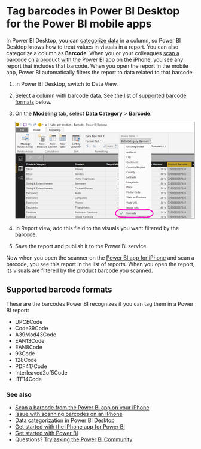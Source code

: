 <properties 
   pageTitle="Tag a barcode field in Power BI Desktop for the Power BI mobile apps"
   description="When you tag a barcode field in your model in Power BI Desktop, you can filter data for barcodes automatically in the Power BI app on your iPhone."
   services="powerbi" 
   documentationCenter="" 
   authors="maggiesMSFT" 
   manager="erikre" 
   editor=""
   tags=""
   qualityFocus="no"
   qualityDate=""/>
 
<tags
   ms.service="powerbi"
   ms.devlang="NA"
   ms.topic="article"
   ms.tgt_pltfrm="NA"
   ms.workload="powerbi"
   ms.date="12/13/2016"
   ms.author="maggies"/>

# Tag barcodes in Power BI Desktop for the Power BI mobile apps

In Power BI Desktop, you can [categorize data](powerbi-desktop-data-categorization.md) in a column, so Power BI Desktop knows how to treat values in visuals in a report. You can also categorize a column as **Barcode**. When you or your colleagues [scan a barcode on a product with the Power BI app](powerbi-mobile-scan-barcode-for-report.md) on the iPhone, you see any report that includes that barcode. When you open the report in the mobile app, Power BI automatically filters the report to data related to that barcode.

1. In Power BI Desktop, switch to Data View.

2. Select a column with barcode data. See the list of [supported barcode formats](#supported-barcode-formats) below.

3. On the **Modeling** tab, select **Data Category** > **Barcode**.

    ![](media/powerbi-desktop-mobile-barcodes/power-bi-desktop-barcode.png)

4. In Report view, add this field to the visuals you want filtered by the barcode.

5. Save the report and publish it to the Power BI service.

Now when you open the scanner on the [Power BI app for iPhone](powerbi-mobile-ipad-iphone-apps.md) and scan a barcode, you see this report in the list of reports. When you open the report, its visuals are filtered by the product barcode you scanned.

## Supported barcode formats
These are the barcodes Power BI recognizes if you can tag them in a Power BI report: 

- UPCECode 
- Code39Code  
- A39Mod43Code 
- EAN13Code 
- EAN8Code  
- 93Code  
- 128Code 
- PDF417Code 
- Interleaved2of5Code 
- ITF14Code 

### See also  
- [Scan a barcode from the Power BI app on your iPhone](powerbi-mobile-scan-barcode-for-report.md)
- [Issue with scanning barcodes on an iPhone](powerbi-mobile-scan-barcode-for-report.md#issues-with-scanning-a-barcode)
- [Data categorization in Power BI Desktop](powerbi-desktop-data-categorization.md)  
- [Get started with the iPhone app for Power BI](powerbi-mobile-iphone-app-get-started.md)  
- [Get started with Power BI](powerbi-service-get-started.md)  
- Questions? [Try asking the Power BI Community](http://community.powerbi.com/)
